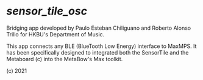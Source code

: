 # _sensor_tile_osc_

Bridging app developed by Paulo Esteban Chiliguano and Roberto Alonso Trillo for HKBU's Department of Music.

This app connects any BLE (BlueTooth Low Energy) interface to MaxMPS. It has been specifically designed to integrated both the SensorTile and the Metaboard (c) into the MetaBow's Max toolkit. 

(c) 2021
